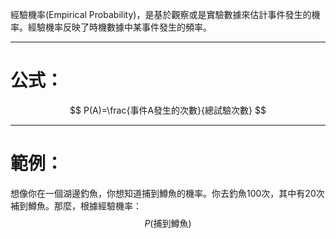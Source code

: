 經驗機率(Empirical Probability)，是基於觀察或是實驗數據來估計事件發生的機率。經驗機率反映了時機數據中某事件發生的頻率。
- - -
# 公式：
$$
P(A)=\frac{事件A發生的次數}{總試驗次數}
$$
- - -
# 範例：
想像你在一個湖邊釣魚，你想知道捕到鱒魚的機率。你去釣魚100次，其中有20次補到鱒魚。那麼，根據經驗機率：
$$
P(\text{捕到鱒魚})
$$
